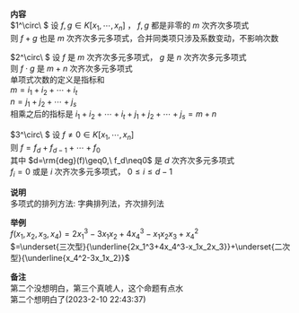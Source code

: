 **内容**  
$1^\circ\ $ 设 $f,g\in K[x_1,\cdots,x_n]$ ， $f,g$ 都是非零的 $m$ 次齐次多项式  
则 $f+g$ 也是 $m$ 次齐次多元多项式，合并同类项只涉及系数变动，不影响次数  
  
$2^\circ\ $ 设 $f$ 是 $m$ 次齐次多元多项式， $g$ 是 $n$ 次齐次多元多项式  
则 $f\cdot g$ 是 $m+n$ 次齐次多元多项式  
单项式次数的定义是指标和  
$m=i_1+i_2+\cdots+i_t$  
$n=j_1+j_2+\cdots+j_s$  
相乘之后的指标是 $i_1+i_2+\cdots+i_t+j_1+j_2+\cdots+j_s=m+n$  
  
$3^\circ\ $ 设 $f\neq0\in K[x_1,\cdots,x_n]$  
则 $f=f_d+f_{d-1}+\cdots+f_0$  
其中 $d=\rm{deg}(f)\geq0,\ f_d\neq0$ 是 $d$ 次齐次多元多项式  
$f_i=0$ 或是 $i$ 次齐次多元多项式， $0\leq i\leq d-1$  
  
**说明**  
多项式的排列方法: 字典排列法，齐次排列法  
  
**举例**  
$f(x_1,x_2,x_3,x_4)=2x_1^3-3x_1x_2+4x_4^3-x_1x_2x_3+x_4^2$  
$=\underset{三次型}{\underline{2x_1^3+4x_4^3-x_1x_2x_3}}+\underset{二次型}{\underline{x_4^2-3x_1x_2}}$  
  
**备注**  
第二个没想明白，第三个真唬人，这个命题有点水  
第二个想明白了(2023-2-10 22:43:37)  
